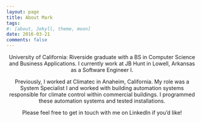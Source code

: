 ```yaml
---
layout: page
title: About Mark
tags:
#: [about, Jekyll, theme, moon]
date: 2016-03-21
comments: false
---
```

    
<html>

<body>
<div>
   <center>University of California: Riverside graduate with a BS in Computer Science and Business Applications. I currently work at JB Hunt in Lowell, Arkansas as a Software Engineer I.
       
Previously, I worked at Climatec in Anaheim, California. My role was a System Specialist I and worked with building automation systems responsible for climate control within commercial buildings. I programmed these automation systems and tested installations. 

Please feel free to get in touch with me on LinkedIn if you’d like!
</center>
</div>

